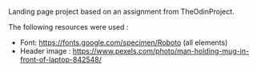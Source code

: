 Landing page project based on an assignment from TheOdinProject. 

The following resources were used :

- Font: https://fonts.google.com/specimen/Roboto (all elements)
- Header image : https://www.pexels.com/photo/man-holding-mug-in-front-of-laptop-842548/

